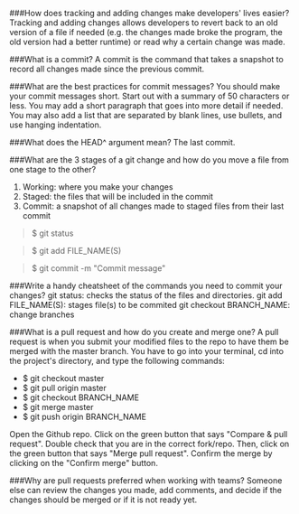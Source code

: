 ###How does tracking and adding changes make developers' lives easier?
Tracking and adding changes allows developers to revert back to an old version of a file if needed (e.g. the changes made broke the program, the old version had a better runtime) or read why a certain change was made.

###What is a commit?
A commit is the command that takes a snapshot to record all changes made since the previous commit.

###What are the best practices for commit messages?
You should make your commit messages short. Start out with a summary of 50 characters or less. You may add a short paragraph that goes into more detail if needed. You may also add a list that are separated by blank lines, use bullets, and use hanging indentation.

###What does the HEAD^ argument mean?
The last commit.

###What are the 3 stages of a git change and how do you move a file from one stage to the other?
1. Working: where you make your changes
2. Staged: the files that will be included in the commit
3. Commit: a snapshot of all changes made to staged files from their last commit

> $ git status

> $ git add FILE_NAME(S)

> $ git commit -m "Commit message"

###Write a handy cheatsheet of the commands you need to commit your changes?
git status: checks the status of the files and directories.
git add FILE_NAME(S): stages file(s) to be commited
git checkout BRANCH_NAME: change branches

###What is a pull request and how do you create and merge one?
A pull request is when you submit your modified files to the repo to have them be merged with the master branch. You have to go into your terminal, cd into the project's directory, and type the following commands:

* $ git checkout master
* $ git pull origin master
* $ git checkout BRANCH_NAME
* $ git merge master
* $ git push origin BRANCH_NAME

Open the Github repo. Click on the green button that says "Compare & pull request". Double check that you are in the correct fork/repo. Then, click on the green button that says "Merge pull request". Confirm the merge by clicking on the "Confirm merge" button.

###Why are pull requests preferred when working with teams?
Someone else can review the changes you made, add comments, and decide if the changes should be merged or if it is not ready yet.